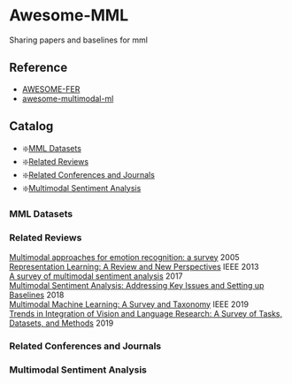 # Awesome-MML
Sharing papers and baselines for mml

## Reference
- [AWESOME-FER](https://github.com/EvelynFan/AWESOME-FER)
- [awesome-multimodal-ml](https://github.com/pliang279/awesome-multimodal-ml)

## Catalog
- :sparkle:[MML Datasets](#msa-datasets)
- :sparkle:[Related Reviews](#related-reviews)
- :sparkle:[Related Conferences and Journals](#related-conferences-and-journals) 
- :sparkle:[Multimodal Sentiment Analysis](#multimodal-sentiment-analysis)

### MML Datasets
    
### Related Reviews
[Multimodal approaches for emotion recognition: a survey](https://www.spiedigitallibrary.org/conference-proceedings-of-spie/5670/0000/Multimodal-approaches-for-emotion-recognition-a-survey/10.1117/12.600746.short) 2005  
[Representation Learning: A Review and New Perspectives](https://ieeexplore.ieee.org/abstract/document/6472238/) IEEE 2013   
[A survey of multimodal sentiment analysis](https://www.sciencedirect.com/science/article/pii/S0262885617301191) 2017  
[Multimodal Sentiment Analysis: Addressing Key Issues and Setting up Baselines](https://ieeexplore.ieee.org/abstract/document/8636432/) 2018  
[Multimodal Machine Learning: A Survey and Taxonomy](https://ieeexplore.ieee.org/abstract/document/8269806/) IEEE 2019  
[Trends in Integration of Vision and Language Research: A Survey of Tasks, Datasets, and Methods](https://arxiv.org/abs/1907.09358)  2019  

### Related Conferences and Journals

### Multimodal Sentiment Analysis